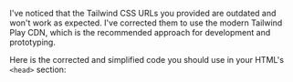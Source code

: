 I've noticed that the Tailwind CSS URLs you provided are outdated and won't work as expected. I've corrected them to use the modern Tailwind Play CDN, which is the recommended approach for development and prototyping.

Here is the corrected and simplified code you should use in your HTML's `<head>` section:

